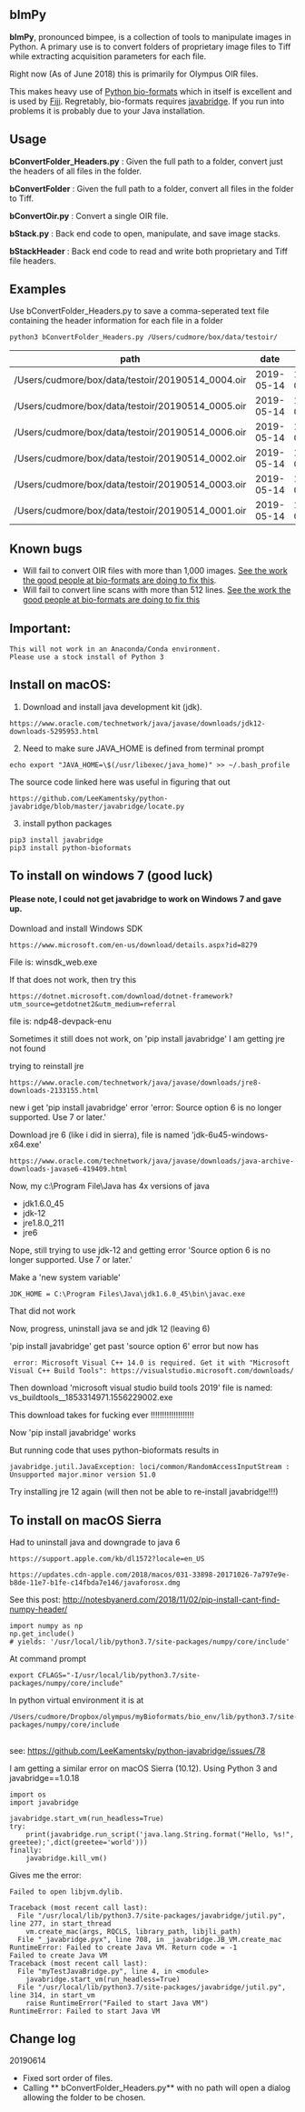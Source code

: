 ## bImPy

**bImPy**, pronounced bimpee, is a collection of tools to manipulate images in Python. A primary use is to convert folders of proprietary image files to Tiff while extracting acquisition parameters for each file.

Right now (As of June 2018) this is primarily for Olympus OIR files.

This makes heavy use of [Python bio-formats][python-bio-formats] which in itself is excellent and is used by [Fiji][fiji]. Regretably, bio-formats requires [javabridge][javabridge]. If you run into problems it is probably due to your Java installation.

[python-bio-formats]: https://pythonhosted.org/python-bioformats/
[javabridge]: https://pythonhosted.org/javabridge/
[fiji]: http://fiji.sc

## Usage

**bConvertFolder_Headers.py** : Given the full path to a folder, convert just the headers of all files in the folder.

**bConvertFolder** : Given the full path to a folder, convert all files in the folder to Tiff.

**bConvertOir.py** : Convert a single OIR file.

**bStack.py** : Back end code to open, manipulate, and save image stacks.

**bStackHeader** : Back end code to read and write both proprietary and Tiff file headers.

## Examples

Use bConvertFolder_Headers.py to save a comma-seperated text file containing the header information for each file in a folder

```
python3 bConvertFolder_Headers.py /Users/cudmore/box/data/testoir/
```

|path                                             |date      |time              |fileVersion|programVersion|laserWavelength|pmtGain1|pmtOffset1|pmtVoltage1|pmtGain2|pmtOffset2|pmtVoltage2|pmtGain3|pmtOffset3|pmtVoltage3|scanner|zoom|bitsPerPixel|numChannels|stackType|xPixels|yPixels|numImages|numFrames|xVoxel           |yVoxel           |zVoxel|frameSpeed       |lineSpeed|pixelSpeed|xMotor|yMotor|zMotor|
|-------------------------------------------------|----------|------------------|-----------|--------------|---------------|--------|----------|-----------|--------|----------|-----------|--------|----------|-----------|-------|----|------------|-----------|---------|-------|-------|---------|---------|-----------------|-----------------|------|-----------------|---------|----------|------|------|------|
|/Users/cudmore/box/data/testoir/20190514_0004.oir|2019-05-14|16:52:02.879-07:00|2.1.2.3    |2.3.1.163     |920.0          |1.0     |0         |453        |1.0     |0         |596        |1.0     |0         |453        |Galvano|2.0 |12          |1          |TSeries  |242    |453    |200      |200      |0.497184455521791|0.497184455521791|1.0   |721.146          |1.578    |0.002     |None  |None  |None  |
|/Users/cudmore/box/data/testoir/20190514_0005.oir|2019-05-14|17:10:32.520-07:00|2.1.2.3    |2.3.1.163     |920.0          |1.0     |0         |453        |1.0     |0         |596        |1.0     |0         |453        |Galvano|2.0 |12          |1          |TSeries  |242    |453    |200      |200      |0.497184455521791|0.497184455521791|1.0   |721.146          |1.578    |0.002     |None  |None  |None  |
|/Users/cudmore/box/data/testoir/20190514_0006.oir|2019-05-14|17:13:53.682-07:00|2.1.2.3    |2.3.1.163     |920.0          |1.0     |0         |453        |1.0     |0         |596        |1.0     |0         |453        |Galvano|2.0 |12          |1          |TSeries  |242    |453    |200      |200      |0.497184455521791|0.497184455521791|1.0   |721.146          |1.578    |0.002     |None  |None  |None  |
|/Users/cudmore/box/data/testoir/20190514_0002.oir|2019-05-14|16:24:05.214-07:00|2.1.2.3    |2.3.1.163     |920.0          |1.0     |0         |550        |1.0     |0         |596        |1.0     |0         |550        |Galvano|2.0 |12          |1          |TSeries  |128    |233    |200      |200      |0.497184455521791|0.497184455521791|1.0   |319.9500000000001|1.35     |0.002     |None  |None  |None  |
|/Users/cudmore/box/data/testoir/20190514_0003.oir|2019-05-14|16:27:07.287-07:00|2.1.2.3    |2.3.1.163     |920.0          |1.0     |0         |550        |1.0     |0         |596        |1.0     |0         |550        |Galvano|2.0 |12          |1          |TSeries  |128    |233    |200      |200      |0.497184455521791|0.497184455521791|1.0   |319.9500000000001|1.35     |0.002     |None  |None  |None  |
|/Users/cudmore/box/data/testoir/20190514_0001.oir|2019-05-14|15:43:24.544-07:00|2.1.2.3    |2.3.1.163     |920.0          |1.0     |0         |557        |1.0     |0         |569        |1.0     |0         |557        |Galvano|2.0 |12          |1          |TSeries  |148    |218    |200      |200      |0.497184455521791|0.497184455521791|1.0   |307.19           |1.39     |0.002     |None  |None  |None  |


## Known bugs

 - Will fail to convert OIR files with more than 1,000 images. [See the work the good people at bio-formats are doing to fix this][maxFrames].
 - Will fail to convert line scans with more than 512 lines. [See the work the good people at bio-formats are doing to fix this][lineScans]

 
[maxFrames]: https://forum.image.sc/t/problems-opening-olympus-oir-files-using-bio-formats/24747
[lineScans]: https://forum.image.sc/t/problems-opening-olympus-oir-line-scan-files/24957/7

## Important:

    This will not work in an Anaconda/Conda environment.
    Please use a stock install of Python 3

## Install on macOS:

 1. Download and install java development kit (jdk).

```
https://www.oracle.com/technetwork/java/javase/downloads/jdk12-downloads-5295953.html
```

 2. Need to make sure JAVA_HOME is defined from terminal prompt

```
echo export "JAVA_HOME=\$(/usr/libexec/java_home)" >> ~/.bash_profile
```

The source code linked here was useful in figuring that out

```
https://github.com/LeeKamentsky/python-javabridge/blob/master/javabridge/locate.py
```

 3. install python packages

```
pip3 install javabridge
pip3 install python-bioformats
```

## To install on windows 7 (good luck)

#### Please note, I could not get javabridge to work on Windows 7 and gave up.

Download and install Windows SDK

    https://www.microsoft.com/en-us/download/details.aspx?id=8279

File is: winsdk_web.exe

If that does not work, then try this

    https://dotnet.microsoft.com/download/dotnet-framework?utm_source=getdotnet2&utm_medium=referral

file is: ndp48-devpack-enu

Sometimes it still does not work, on 'pip install javabridge' I am getting jre not found

trying to reinstall jre

    https://www.oracle.com/technetwork/java/javase/downloads/jre8-downloads-2133155.html

new i get 'pip install javabridge' error 'error: Source option 6 is no longer supported. Use 7 or later.'

Download jre 6 (like i did in sierra), file is named 'jdk-6u45-windows-x64.exe'

    https://www.oracle.com/technetwork/java/javase/downloads/java-archive-downloads-javase6-419409.html

Now, my c:\Program File\Java has 4x versions of java

 - jdk1.6.0_45
 - jdk-12
 - jre1.8.0_211
 - jre6
 
Nope, still trying to use jdk-12 and getting error 'Source option 6 is no longer supported. Use 7 or later.'
 
Make a 'new system variable'
 
```
JDK_HOME = C:\Program Files\Java\jdk1.6.0_45\bin\javac.exe
```

That did not work

Now, progress, uninstall java se and jdk 12 (leaving 6)

'pip install javabridge' get past 'source option 6' error but now has

```
 error: Microsoft Visual C++ 14.0 is required. Get it with "Microsoft Visual C++ Build Tools": https://visualstudio.microsoft.com/downloads/
 ```
 
Then download 'microsoft visual studio build tools 2019' file is named: vs_buildtools__1853314971.1556229002.exe

This download takes for fucking ever !!!!!!!!!!!!!!!!!!!

Now 'pip install javabridge' works

But running code that uses python-bioformats results in

```
javabridge.jutil.JavaException: loci/common/RandomAccessInputStream : Unsupported major.minor version 51.0
```

Try installing jre 12 again (will then not be able to re-install javabridge!!!)


 


## To install on macOS Sierra

Had to uninstall java and downgrade to java 6

    https://support.apple.com/kb/dl1572?locale=en_US

    https://updates.cdn-apple.com/2018/macos/031-33898-20171026-7a797e9e-b8de-11e7-b1fe-c14fbda7e146/javaforosx.dmg

See this post: http://notesbyanerd.com/2018/11/02/pip-install-cant-find-numpy-header/

```
import numpy as np
np.get_include()
# yields: '/usr/local/lib/python3.7/site-packages/numpy/core/include'
```

At command prompt

```
export CFLAGS="-I/usr/local/lib/python3.7/site-packages/numpy/core/include"
```

In python virtual environment it is at

```
/Users/cudmore/Dropbox/olympus/myBioformats/bio_env/lib/python3.7/site-packages/numpy/core/include
```


##

see: https://github.com/LeeKamentsky/python-javabridge/issues/78

I am getting a similar error on macOS Sierra (10.12). Using Python 3 and javabridge==1.0.18

```
import os
import javabridge

javabridge.start_vm(run_headless=True)
try:
    print(javabridge.run_script('java.lang.String.format("Hello, %s!", greetee);',dict(greetee='world')))
finally:
    javabridge.kill_vm()
```

Gives me the error:

```
Failed to open libjvm.dylib.

Traceback (most recent call last):
  File "/usr/local/lib/python3.7/site-packages/javabridge/jutil.py", line 277, in start_thread
    vm.create_mac(args, RQCLS, library_path, libjli_path)
  File "_javabridge.pyx", line 708, in _javabridge.JB_VM.create_mac
RuntimeError: Failed to create Java VM. Return code = -1
Failed to create Java VM
Traceback (most recent call last):
  File "myTestJavaBridge.py", line 4, in <module>
    javabridge.start_vm(run_headless=True)
  File "/usr/local/lib/python3.7/site-packages/javabridge/jutil.py", line 314, in start_vm
    raise RuntimeError("Failed to start Java VM")
RuntimeError: Failed to start Java VM
```

## Change log

20190614 

 - Fixed sort order of files.
 - Calling ** bConvertFolder_Headers.py** with no path will open a dialog allowing the folder to be chosen.


